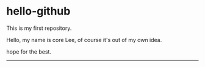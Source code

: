 hello-github
============

This is my first repository.

Hello, my name is core Lee, of course it's out of my own idea.

hope for the best.

-----------
<ddddd>
